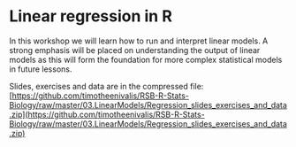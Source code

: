 # Linear regression in R

In this workshop we will learn how to run and interpret linear models. A strong emphasis will be placed on understanding the output of linear models as this will form the foundation for more complex statistical models in future lessons.

Slides, exercises and data are in the compressed file: [https://github.com/timotheenivalis/RSB-R-Stats-Biology/raw/master/03.LinearModels/Regression_slides_exercises_and_data.zip](https://github.com/timotheenivalis/RSB-R-Stats-Biology/raw/master/03.LinearModels/Regression_slides_exercises_and_data.zip)


